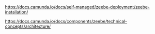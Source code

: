 https://docs.camunda.io/docs/self-managed/zeebe-deployment/zeebe-installation/


https://docs.camunda.io/docs/components/zeebe/technical-concepts/architecture/


